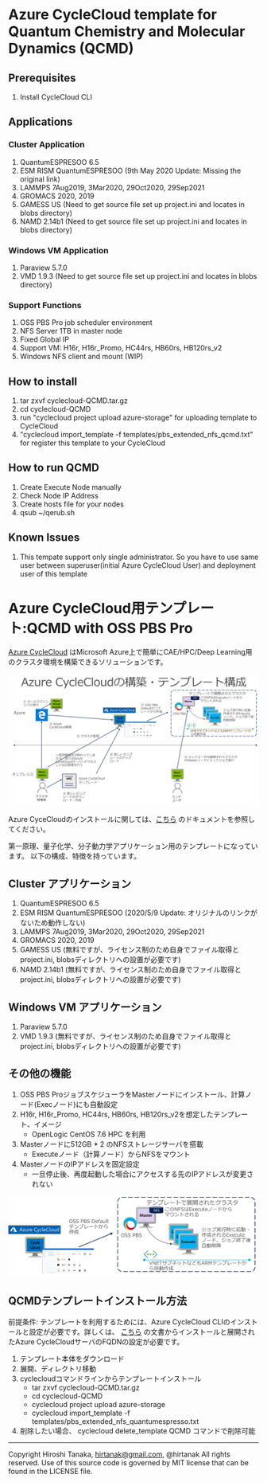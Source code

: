 # Azure CycleCloud template for Quantum Chemistry and Molecular Dynamics (QCMD)

## Prerequisites

1. Install CycleCloud CLI

## Applications

### Cluster Application
1. QuantumESPRESOO 6.5
1. ESM RISM QuantumESPRESOO (9th May 2020 Update: Missing the original link)
1. LAMMPS 7Aug2019, 3Mar2020, 29Oct2020, 29Sep2021
1. GROMACS 2020, 2019
1. GAMESS US (Need to get source file set up project.ini and locates in blobs directory)
1. NAMD 2.14b1 (Need to get source file set up project.ini and locates in blobs directory)

### Windows VM Application
1. Paraview 5.7.0
1. VMD 1.9.3 (Need to get source file set up project.ini and locates in blobs directory)

### Support Functions
1. OSS PBS Pro job scheduler environment
1. NFS Server 1TB in master node
1. Fixed Global IP
1. Support VM: H16r, H16r_Promo, HC44rs, HB60rs, HB120rs_v2 
1. Windows NFS client and mount (WIP)

## How to install 

1. tar zxvf cyclecloud-QCMD<version>.tar.gz
1. cd cyclecloud-QCMD<version>
1. run "cyclecloud project upload azure-storage" for uploading template to CycleCloud
1. "cyclecloud import_template -f templates/pbs_extended_nfs_qcmd.txt" for register this template to your CycleCloud

## How to run QCMD

1. Create Execute Node manually
1. Check Node IP Address
1. Create hosts file for your nodes
1. qsub ~/qerub.sh

## Known Issues
1. This tempate support only single administrator. So you have to use same user between superuser(initial Azure CycleCloud User) and deployment user of this template

# Azure CycleCloud用テンプレート:QCMD with OSS PBS Pro

[Azure CycleCloud](https://docs.microsoft.com/en-us/azure/cyclecloud/) はMicrosoft Azure上で簡単にCAE/HPC/Deep Learning用のクラスタ環境を構築できるソリューションです。

![Azure CycleCloudの構築・テンプレート構成](https://raw.githubusercontent.com/hirtanak/osspbsdefault/master/AzureCycleCloud-OSSPBSDefault.png "Azure CycleCloudの構築・テンプレート構成")

Azure CyceCloudのインストールに関しては、[こちら](https://docs.microsoft.com/en-us/azure/cyclecloud/quickstart-install-cyclecloud) のドキュメントを参照してください。

第一原理、量子化学、分子動力学アプリケーション用のテンプレートになっています。
以下の構成、特徴を持っています。

## Cluster アプリケーション
1. QuantumESPRESOO 6.5
1. ESM RISM QuantumESPRESOO (2020/5/9 Update: オリジナルのリンクがないため動作しない)
1. LAMMPS 7Aug2019, 3Mar2020, 29Oct2020, 29Sep2021
1. GROMACS 2020, 2019
1. GAMESS US (無料ですが、ライセンス制のため自身でファイル取得とproject.ini, blobsディレクトリへの設置が必要です)
1. NAMD 2.14b1 (無料ですが、ライセンス制のため自身でファイル取得とproject.ini, blobsディレクトリへの設置が必要です)

## Windows VM アプリケーション
1. Paraview 5.7.0
1. VMD 1.9.3 (無料ですが、ライセンス制のため自身でファイル取得とproject.ini, blobsディレクトリへの設置が必要です)

## その他の機能
1. OSS PBS ProジョブスケジューラをMasterノードにインストール、計算ノード(Execノード)にも自動設定
1. H16r, H16r_Promo, HC44rs, HB60rs, HB120rs_v2を想定したテンプレート、イメージ
	 - OpenLogic CentOS 7.6 HPC を利用 
1. Masterノードに512GB * 2 のNFSストレージサーバを搭載
	 - Executeノード（計算ノード）からNFSをマウント
1. MasterノードのIPアドレスを固定設定
	 - 一旦停止後、再度起動した場合にアクセスする先のIPアドレスが変更されない

![OSS PBS Default テンプレート構成](https://raw.githubusercontent.com/hirtanak/osspbsdefault/master/OSSPBSDefaultDiagram.png "OSS PBS Default テンプレート構成")

## QCMDテンプレートインストール方法

前提条件: テンプレートを利用するためには、Azure CycleCloud CLIのインストールと設定が必要です。詳しくは、 [こちら](https://docs.microsoft.com/en-us/azure/cyclecloud/install-cyclecloud-cli) の文書からインストールと展開されたAzure CycleCloudサーバのFQDNの設定が必要です。

1. テンプレート本体をダウンロード
1. 展開、ディレクトリ移動
1. cyclecloudコマンドラインからテンプレートインストール 
   - tar zxvf cyclecloud-QCMD<version>.tar.gz
   - cd cyclecloud-QCMD<version>
   - cyclecloud project upload azure-storage
   - cyclecloud import_template -f templates/pbs_extended_nfs_quantumespresso.txt
1. 削除したい場合、 cyclecloud delete_template QCMD コマンドで削除可能

***
Copyright Hiroshi Tanaka, hirtanak@gmail.com, @hirtanak All rights reserved.
Use of this source code is governed by MIT license that can be found in the LICENSE file.


